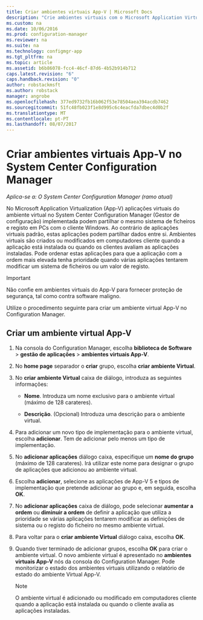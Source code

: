 ```yaml
---
title: Criar ambientes virtuais App-V | Microsoft Docs
description: "Crie ambientes virtuais com o Microsoft Application Virtualization para que as aplicações podem partilhar dados entre si."
ms.custom: na
ms.date: 10/06/2016
ms.prod: configuration-manager
ms.reviewer: na
ms.suite: na
ms.technology: configmgr-app
ms.tgt_pltfrm: na
ms.topic: article
ms.assetid: b6b86078-fcc4-46cf-87d6-4b52b914b712
caps.latest.revision: "6"
caps.handback.revision: "0"
author: robstackmsft
ms.author: robstack
manager: angrobe
ms.openlocfilehash: 377ed9732fb16b062f53e78504aea394acdb7462
ms.sourcegitcommit: 51fc48fb023f1e8d995c6c4eacfda7dbec4d0b2f
ms.translationtype: MT
ms.contentlocale: pt-PT
ms.lasthandoff: 08/07/2017
---
```

# <a name="create-app-v-virtual-environments-in-system-center-configuration-manager"></a>Criar ambientes virtuais App-V no System Center Configuration Manager

*Aplica-se a: O System Center Configuration Manager (ramo atual)*

No Microsoft Application Virtualization (App-V) aplicações virtuais do ambiente virtual no System Center Configuration Manager (Gestor de configuração) implementada podem partilhar o mesmo sistema de ficheiros e registo em PCs com o cliente Windows. Ao contrário de aplicações virtuais padrão, estas aplicações podem partilhar dados entre si. Ambientes virtuais são criados ou modificados em computadores cliente quando a aplicação está instalada ou quando os clientes avaliam as aplicações instaladas. Pode ordenar estas aplicações para que a aplicação com a ordem mais elevada tenha prioridade quando várias aplicações tentarem modificar um sistema de ficheiros ou um valor de registo.  

> [!IMPORTANT]  
>  Não confie em ambientes virtuais do App-V para fornecer proteção de segurança, tal como contra software maligno.  

 Utilize o procedimento seguinte para criar um ambiente virtual App-V no Configuration Manager.  

## <a name="create-an-app-v-virtual-environment"></a>Criar um ambiente virtual App-V  

1.  Na consola do Configuration Manager, escolha **biblioteca de Software** > **gestão de aplicações** > **ambientes virtuais App-V**.  

3.  No **home page** separador o **criar** grupo, escolha **criar ambiente Virtual**.  

4.  No **criar ambiente Virtual** caixa de diálogo, introduza as seguintes informações:  

    -   **Nome**.  Introduza um nome exclusivo para o ambiente virtual (máximo de 128 carateres).  

    -   **Descrição**. (Opcional) Introduza uma descrição para o ambiente virtual.  

5.  Para adicionar um novo tipo de implementação para o ambiente virtual, escolha **adicionar**. Tem de adicionar pelo menos um tipo de implementação.  

6.  No **adicionar aplicações** diálogo caixa, especifique um **nome do grupo** (máximo de 128 carateres). Irá utilizar este nome para designar o grupo de aplicações que adicionou ao ambiente virtual.  

7.  Escolha **adicionar**, selecione as aplicações de App-V 5 e tipos de implementação que pretende adicionar ao grupo e, em seguida, escolha **OK**.  

8.  No **adicionar aplicações** caixa de diálogo, pode selecionar **aumentar a ordem** ou **diminuir a ordem** de definir a aplicação que utiliza a prioridade se várias aplicações tentarem modificar as definições de sistema ou o registo do ficheiro no mesmo ambiente virtual.  

9. Para voltar para o **criar ambiente Virtual** diálogo caixa, escolha **OK**.  

10. Quando tiver terminado de adicionar grupos, escolha **OK** para criar o ambiente virtual. O novo ambiente virtual é apresentado no **ambientes virtuais App-V** nós da consola do Configuration Manager. Pode monitorizar o estado dos ambientes virtuais utilizando o relatório de estado do ambiente Virtual App-V.  

    > [!NOTE]  
    >  O ambiente virtual é adicionado ou modificado em computadores cliente quando a aplicação está instalada ou quando o cliente avalia as aplicações instaladas.  
